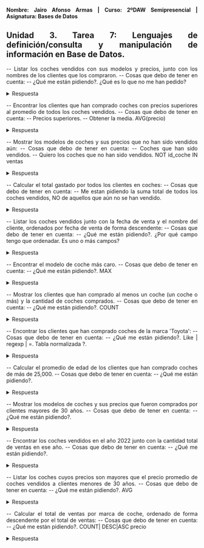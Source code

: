 <div align="justify">

#### **Nombre: Jairo Afonso Armas | Curso: 2ºDAW Semipresencial | Asignatura: Bases de Datos** 

## **Unidad 3. Tarea 7: Lenguajes de definición/consulta y manipulación de información en Base de Datos.**

-- Listar los coches vendidos con sus modelos y precios, junto con los nombres de los clientes que los compraron.
-- Cosas que debo de tener en cuenta:
-- ¿Qué me están pidiendo?. ¿Qué es lo que no me han pedido?

<details>
<summary>Respuesta</summary>
  
```
select
(select modelo from coches where coches.id_coche = ventas.id_coche) AS modelo,
(select precio from coches where coches.id_coche = ventas.id_coche) AS precio,
(select nombre from clientes where clientes.id_cliente = ventas.id_cliente) AS nombreCliente
from ventas;
┌────────────────┬─────────┬─────────────────┐
│     modelo     │ precio  │  nombreCliente  │
├────────────────┼─────────┼─────────────────┤
│ Sedán 2022     │ 25000.0 │ Juan Pérez      │
│ Hatchback 2021 │ 22000.0 │ María Gómez     │
│ SUV 2023       │ 30000.0 │ Carlos López    │
│ Coupé 2022     │ 28000.0 │ Ana Martínez    │
│ Camioneta 2023 │ 32000.0 │ Pedro Rodríguez │
│ Compacto 2021  │ 20000.0 │ Laura Sánchez   │
│ Híbrido 2022   │ 27000.0 │ Miguel González │
│ Deportivo 2023 │ 35000.0 │ Isabel Díaz     │
│ Eléctrico 2021 │ 40000.0 │ Elena Torres    │
└────────────────┴─────────┴─────────────────┘
```
</details>

-- Encontrar los clientes que han comprado coches con precios superiores al promedio de todos los coches vendidos.
  -- Cosas que debo de tener en cuenta:
    -- Precios superiores.
    -- Obtener la media. AVG(precio)

<details>
<summary>Respuesta</summary>
  
```
select id_cliente, nombre from clientes where id_cliente IN
(select id_cliente from ventas where id_coche IN
(select id_coche from coches where precio >
(select AVG(precio) from coches where id_coche IN
(select id_coche from ventas))));
┌────────────┬─────────────────┐
│ id_cliente │     nombre      │
├────────────┼─────────────────┤
│ 3          │ Carlos López    │
│ 5          │ Pedro Rodríguez │
│ 8          │ Isabel Díaz     │
│ 10         │ Elena Torres    │
└────────────┴─────────────────┘

La que hizo el profesor:

select cl.nombre from clientes cl, ventas v, coches c
where v.id_cliente = cl.id_cliente and v.id_coche = c.id_coche and c.precio >
(select AVG(precio) as precio from coches);
```
</details>

-- Mostrar los modelos de coches y sus precios que no han sido vendidos aún:
  -- Cosas que debo de tener en cuenta:
    -- Coches que han sido vendidos.
    -- Quiero los coches que no han sido vendidos. NOT id_coche IN ventas

<details>
<summary>Respuesta</summary>
  
```
select id_coche, modelo, precio from coches where id_coche IN
(select id_coche from coches where id_coche NOT IN
(select id_coche from ventas));
┌──────────┬─────────────┬─────────┐
│ id_coche │   modelo    │ precio  │
├──────────┼─────────────┼─────────┤
│ 9        │ Pickup 2022 │ 31000.0 │
└──────────┴─────────────┴─────────┘
```
</details>

-- Calcular el total gastado por todos los clientes en coches:
  -- Cosas que debo de tener en cuenta:
    -- Me estan pidiendo la suma total de todos los coches vendidos, NO de aquellos que aún no se han vendido.

<details>
<summary>Respuesta</summary>
  
```
select SUM(precio) AS Total_Vendido from coches where id_coche IN
(select id_coche from ventas);
┌───────────────┐
│ Total_Vendido │
├───────────────┤
│ 259000.0      │
└───────────────┘
```
</details>


-- Listar los coches vendidos junto con la fecha de venta y el nombre del cliente, ordenados por fecha de venta de forma descendente:
  -- Cosas que debo de tener en cuenta:
    -- ¿Qué me están pidiendo?. ¿Por qué campo tengo que ordenadar. Es uno o más campos?

<details>
<summary>Respuesta</summary>
  
```
select fecha_venta AS fecha_venta,
(select modelo from coches where coches.id_coche = ventas.id_coche) AS Modelo_Coche,
(select nombre from clientes where clientes.id_cliente = ventas.id_cliente) AS Nombre_Cliente
from ventas ORDER BY fecha_venta DESC;
┌─────────────┬────────────────┬─────────────────┐
│ fecha_venta │  Modelo_Coche  │ Nombre_Cliente  │
├─────────────┼────────────────┼─────────────────┤
│ 2023-10-05  │ Eléctrico 2021 │ Elena Torres    │
│ 2023-08-25  │ Deportivo 2023 │ Isabel Díaz     │
│ 2023-07-20  │ Híbrido 2022   │ Miguel González │
│ 2023-06-15  │ Compacto 2021  │ Laura Sánchez   │
│ 2023-05-05  │ Camioneta 2023 │ Pedro Rodríguez │
│ 2023-04-10  │ Coupé 2022     │ Ana Martínez    │
│ 2023-03-25  │ SUV 2023       │ Carlos López    │
│ 2023-02-20  │ Hatchback 2021 │ María Gómez     │
│ 2023-01-15  │ Sedán 2022     │ Juan Pérez      │
└─────────────┴────────────────┴─────────────────┘
```
</details>

-- Encontrar el modelo de coche más caro.
  -- Cosas que debo de tener en cuenta:
    -- ¿Qué me están pidiendo?. MAX

<details>
<summary>Respuesta</summary>
  
```
select modelo from coches where precio =
(select MAX(precio) from coches);
┌────────────────┐
│     modelo     │
├────────────────┤
│ Eléctrico 2021 │
└────────────────┘
```
</details>

-- Mostrar los clientes que han comprado al menos un coche (un coche o más) y la cantidad de coches comprados.
  -- Cosas que debo de tener en cuenta:
    -- ¿Qué me están pidiendo?. COUNT

<details>
<summary>Respuesta</summary>
  
```
select nombre, COUNT(*) AS NumeroDeCompras from clientes WHERE id_cliente IN
(select id_cliente from ventas) group by id_cliente;
┌─────────────────┬─────────────────┐
│     nombre      │ NumeroDeCompras │
├─────────────────┼─────────────────┤
│ Juan Pérez      │ 1               │
│ María Gómez     │ 1               │
│ Carlos López    │ 1               │
│ Ana Martínez    │ 1               │
│ Pedro Rodríguez │ 1               │
│ Laura Sánchez   │ 1               │
│ Miguel González │ 1               │
│ Isabel Díaz     │ 1               │
│ Elena Torres    │ 1               │
└─────────────────┴─────────────────┘

Consulta del profesor:

select id_cliente, count(id_coche) from ventas group by id_cliente;
```
</details>

-- Encontrar los clientes que han comprado coches de la marca 'Toyota':
  -- Cosas que debo de tener en cuenta:
    -- ¿Qué me están pidiendo?. Like | regexp | =. Tabla normalizada ?.

<details>
<summary>Respuesta</summary>
  
```

```
</details>

-- Calcular el promedio de edad de los clientes que han comprado coches de más de 25,000.
  -- Cosas que debo de tener en cuenta:
    -- ¿Qué me están pidiendo?. 

<details>
<summary>Respuesta</summary>
  
```

```
</details>

-- Mostrar los modelos de coches y sus precios que fueron comprados por clientes mayores de 30 años.
  -- Cosas que debo de tener en cuenta:
    -- ¿Qué me están pidiendo?.

<details>
<summary>Respuesta</summary>
  
```

```
</details>

-- Encontrar los coches vendidos en el año 2022 junto con la cantidad total de ventas en ese año.
  -- Cosas que debo de tener en cuenta:
    -- ¿Qué me están pidiendo?.

<details>
<summary>Respuesta</summary>
  
```

```
</details>

-- Listar los coches cuyos precios son mayores que el precio promedio de coches vendidos a clientes menores de 30 años.
  -- Cosas que debo de tener en cuenta:
    -- ¿Qué me están pidiendo?. AVG

<details>
<summary>Respuesta</summary>
  
```

```
</details>

-- Calcular el total de ventas por marca de coche, ordenado de forma descendente por el total de ventas:
  -- Cosas que debo de tener en cuenta:
    -- ¿Qué me están pidiendo?. COUNT| DESC|ASC precio

<details>
<summary>Respuesta</summary>
  
```

```
</details>

</div>
